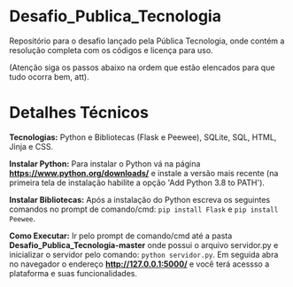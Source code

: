 # Desafio_Publica_Tecnologia
Repositório para o desafio lançado pela Pública Tecnologia, onde contém a resolução completa com os códigos e licença para uso.

(Atenção siga os passos abaixo na ordem que estão elencados para que tudo ocorra bem, att).

# Detalhes Técnicos
__Tecnologias:__ Python e Bibliotecas (Flask e Peewee), SQLite, SQL, HTML, Jinja e CSS.

__Instalar Python:__ Para instalar o Python vá na página __https://www.python.org/downloads/__ e instale a versão mais recente (na primeira tela de instalação habilite a opção 'Add Python 3.8 to PATH').

__Instalar Bibliotecas:__ Após a instalação do Python escreva os seguintes comandos no prompt de comando/cmd: ``pip install Flask`` e ``pip install Peewee``.

__Como Executar:__ Ir pelo prompt de comando/cmd até a pasta __Desafio_Publica_Tecnologia-master__ onde possui o arquivo servidor.py e inicializar o servidor pelo comando: ``python servidor.py``. Em seguida abra no navegador o endereço __http://127.0.0.1:5000/__ e você terá acessso a plataforma e suas funcionalidades.
